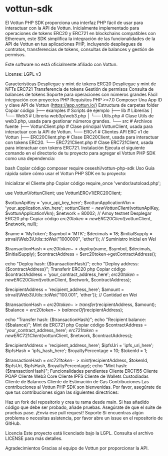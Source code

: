 # vottun-sdk

El Vottun PHP SDK proporciona una interfaz PHP fácil de usar para interactuar con la API de Vottun. Inicialmente implementado para operaciones de tokens ERC20 y ERC721 en blockchains compatibles con Ethereum, este SDK simplifica la integración de las funcionalidades de la API de Vottun en tus aplicaciones PHP, incluyendo despliegues de contratos, transferencias de tokens, consultas de balances y gestión de permisos.

Este software no está oficialmente afiliado con Vottun.

License: LGPL v3

Características
Despliegue y mint de tokens ERC20
Despliegue y mint de NFTs ERC721
Transferencia de tokens
Gestión de permisos
Consulta de balances de tokens
Soporte para operaciones con números grandes
Fácil integración con proyectos PHP
Requisitos
PHP >=7.0
Composer
Una App ID y clave API de Vottun (https://app.vottun.io/)
Estructura de carpetas
folder
Copiar código
├── examples                  # Scripts de ejemplo
├── lib                       # Librerías
│   └── Web3                  # Librería web3p/web3.php
│       └── Utils.php         # Clase Utils de web3.php, usada para gestionar números grandes.
└── src                       # Archivos fuente
    ├── VottunClient.php      # Clase principal VottunClient, usada para interactuar con la API de Vottun.
    └── ERCv1                 # Clientes API ERC v1 de Vottun
        ├── ERC20Client.php   # Clase ERC20Client, usada para interactuar con tokens ERC20.
        └── ERC721Client.php  # Clase ERC721Client, usada para interactuar con tokens ERC721.
Instalación
Ejecuta el siguiente comando en el directorio de tu proyecto para agregar el Vottun PHP SDK como una dependencia:

bash
Copiar código
composer require ceseshi/vottun-php-sdk
Uso
Guía rápida sobre cómo usar el Vottun PHP SDK en tu proyecto:

Inicializar el Cliente
php
Copiar código
require_once 'vendor/autoload.php';

use Vottun\VottunClient;
use Vottun\ERCv1\ERC20Client;

$vottunApiKey = 'your_api_key_here';
$vottunApplicationVkn = 'your_application_vkn_here';
$vottunClient = new VottunClient($vottunApiKey, $vottunApplicationVkn);
$network = 80002; // Amoy testnet
Desplegar ERC20
php
Copiar código
$erc20token = new ERC20Client($vottunClient, $network, null);

$name = 'MyToken';
$symbol = 'MTK';
$decimals = 18;
$initialSupply = strval(\Web3\Utils::toWei("1000000", 'ether')); // Suministro inicial en Wei

$transactionHash = $erc20token->deploy($name, $symbol, $decimals, $initialSupply);
$contractAddress = $erc20token->getContractAddress();

echo "Deploy hash: {$transactionHash}";
echo "Deploy address: {$contractAddress}";
Transferir ERC20
php
Copiar código
$contractAddress = 'your_contract_address_here';
$erc20token = new ERC20Client($vottunClient, $network, $contractAddress);

$recipientAddress = 'recipient_address_here';
$amount = strval(\Web3\Utils::toWei("100.001", 'ether')); // Cantidad en Wei

$transactionHash = $erc20token->transfer($recipientAddress, $amount);
$balance = $erc20token->balanceOf($recipientAddress);

echo "Transfer hash: {$transactionHash}";
echo "Recipient balance: {$balance}";
Mint de ERC721
php
Copiar código
$contractAddress = 'your_contract_address_here';
$erc721token = new ERC721Client($vottunClient, $network, $contractAddress);

$recipientAddress = 'recipient_address_here';
$ipfsUri = 'ipfs_uri_here';
$ipfsHash = 'ipfs_hash_here';
$royaltyPercentage = 10;
$tokenId = 1;

$transactionHash = $erc721token->mint($recipientAddress, $tokenId, $ipfsUri, $ipfsHash, $royaltyPercentage);
echo "Mint hash: {$transactionHash}";
Funcionalidades pendientes
Cliente ERC1155
Cliente POAP
Cliente Web3 Core
Cliente IPFS
Cliente de Wallets Custodiadas
Cliente de Balances
Cliente de Estimación de Gas
Contribuciones
Las contribuciones al Vottun PHP SDK son bienvenidas. Por favor, asegúrate de que tus contribuciones sigan las siguientes directrices:

Haz un fork del repositorio y crea tu rama desde main.
Si has añadido código que debe ser probado, añade pruebas.
Asegúrate de que el suite de pruebas pase.
¡Envía ese pull request!
Soporte
Si encuentras algún problema o necesitas asistencia, por favor abre un issue en el repositorio de GitHub.

Licencia
Este proyecto está licenciado bajo la LGPL. Consulta el archivo LICENSE para más detalles.

Agradecimientos
Gracias al equipo de Vottun por proporcionar la API.
